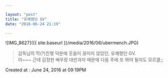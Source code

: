 ```yaml
---

layout: "post"  
title: "유쾌했던 GV"  
date: "2016-06-24 21:19"

---
```


![IMG_8627]({{ site.baseurl }}/media/2016/06/ubermench.JPG)

> 감독님의 막(?)진행 덕분에 웃음이 끊이지 않았던, 유쾌했던 GV.  
> 아~~~ 근데 김정현 배우랑 대만과자 때문에 다음 주에 또 와야 될지도 모르클;;

Created at : June 24, 2016 at 09:19PM
